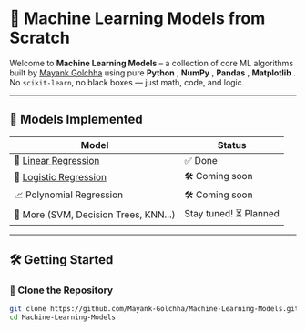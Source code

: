 # 🤖 Machine Learning Models from Scratch

Welcome to **Machine Learning Models** – a collection of core ML algorithms built by [Mayank Golchha](https://github.com/Mayank-Golchha) using pure **Python** , **NumPy** , **Pandas** , **Matplotlib** .  
No `scikit-learn`, no black boxes — just math, code, and logic.

---

## 📂 Models Implemented

| Model | Status |
|-------|--------|
| 🧮 [Linear Regression](./linear_regression)  | ✅ Done |
| 🔁 [Logistic Regression](./logistic_regression) | 🛠️ Coming soon |
| 📈 Polynomial Regression | 🛠️ Coming soon |
| 🧠 More (SVM, Decision Trees, KNN...) | Stay tuned!  ⏳ Planned |

---

## 🛠️ Getting Started

### 🔹 Clone the Repository

```bash
git clone https://github.com/Mayank-Golchha/Machine-Learning-Models.git
cd Machine-Learning-Models

